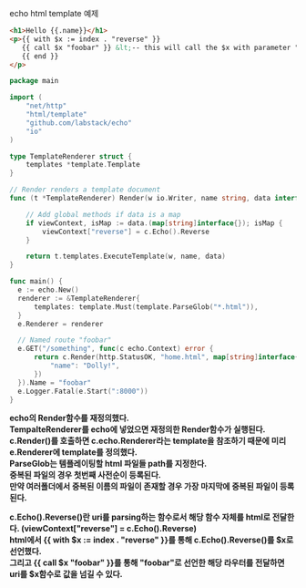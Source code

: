 echo html template 예제
```html
<h1>Hello {{.name}}</h1>
<p>{{ with $x := index . "reverse" }}
   {{ call $x "foobar" }} &lt;-- this will call the $x with parameter "foobar"
   {{ end }}
</p>
```

```go
package main

import (
    "net/http"
    "html/template"
    "github.com/labstack/echo"
    "io"
)

type TemplateRenderer struct {
	templates *template.Template
}

// Render renders a template document
func (t *TemplateRenderer) Render(w io.Writer, name string, data interface{}, c echo.Context) error {

	// Add global methods if data is a map
	if viewContext, isMap := data.(map[string]interface{}); isMap {
		viewContext["reverse"] = c.Echo().Reverse
	}

	return t.templates.ExecuteTemplate(w, name, data)
}

func main() {
  e := echo.New()
  renderer := &TemplateRenderer{
      templates: template.Must(template.ParseGlob("*.html")),
  }
  e.Renderer = renderer

  // Named route "foobar"
  e.GET("/something", func(c echo.Context) error {
      return c.Render(http.StatusOK, "home.html", map[string]interface{}{
          "name": "Dolly!",
      })
  }).Name = "foobar"
  e.Logger.Fatal(e.Start(":8000"))
}
```
<b>echo의 Render함수를 재정의했다.</b><br/>
<b>TempalteRenderer를 echo에 넣었으면 재정의한 Render함수가 실행된다.</b><br/>
<b>c.Render()를 호출하면  c.echo.Renderer라는 template을 참조하기 때문에 미리 e.Renderer에 template를 정의했다.</b><br/>
<b>ParseGlob는 템플레이팅할 html 파일들 path를 지정한다.</b><br/>
<b>중복된 파일의 경우 첫번째 사전순이 등록된다.</b><br/>
<b>만약 여러폴더에서 중복된 이름의 파일이 존재할 경우 가장 마지막에 중복된 파일이 등록된다.</b><br/>
<p></p>
<b>c.Echo().Reverse()란 uri를 parsing하는 함수로서 해당 함수 자체를 html로 전달한다. (viewContext["reverse"] = c.Echo().Reverse)</b><br/>
<b>html에서 {{ with $x := index . "reverse" }}를 통해 c.Echo().Reverse()를 $x로 선언했다.</b><br/>
<b>그리고 {{ call $x "foobar" }}를 통해 "foobar"로 선언한 해당 라우터를 전달하면 uri를 $x함수로 값을 넘길 수 있다.</b><br/>


